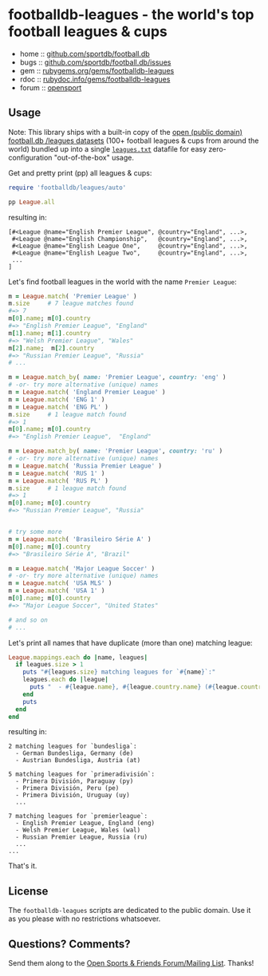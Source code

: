 # footballdb-leagues - the world's top football leagues & cups


* home  :: [github.com/sportdb/football.db](https://github.com/sportdb/football.db)
* bugs  :: [github.com/sportdb/football.db/issues](https://github.com/sportdb/football.db/issues)
* gem   :: [rubygems.org/gems/footballdb-leagues](https://rubygems.org/gems/footballdb-leagues)
* rdoc  :: [rubydoc.info/gems/footballdb-leagues](http://rubydoc.info/gems/footballdb-leagues)
* forum :: [opensport](http://groups.google.com/group/opensport)



## Usage

Note: This library ships with a built-in copy of the
[open (public domain) football.db /leagues datasets](https://github.com/openfootball/leagues)
(100+ football leagues & cups from around the world)
bundled up into a single [`leagues.txt`](config/leagues.txt) datafile
for easy zero-configuration "out-of-the-box" usage.


Get and pretty print (pp) all leagues & cups:

``` ruby
require 'footballdb/leagues/auto'

pp League.all
```

resulting in:

```
[#<League @name="English Premier League", @country="England", ...>,
 #<League @name="English Championship",   @country="England", ...>,
 #<League @name="English League One",     @country="England", ...>,
 #<League @name="English League Two",     @country="England", ...>,
 ...
]
```

Let's find football leagues in the world
with the name `Premier League`:

``` ruby
m = League.match( 'Premier League' )
m.size     # 7 league matches found
#=> 7
m[0].name; m[0].country
#=> "English Premier League", "England"
m[1].name; m[1].country
#=> "Welsh Premier League", "Wales"
m[2].name;  m[2].country
#=> "Russian Premier League", "Russia"
# ...

m = League.match_by( name: 'Premier League', country: 'eng' )
# -or- try more alternative (unique) names
m = League.match( 'England Premier League' )
m = League.match( 'ENG 1' )
m = League.match( 'ENG PL' )
m.size     # 1 league match found
#=> 1
m[0].name; m[0].country
#=> "English Premier League",  "England"

m = League.match_by( name: 'Premier League', country: 'ru' )
# -or- try more alternative (unique) names
m = League.match( 'Russia Premier League' )
m = League.match( 'RUS 1' )
m = League.match( 'RUS PL' )
m.size     # 1 league match found
#=> 1
m[0].name; m[0].country
#=> "Russian Premier League", "Russia"


# try some more
m = League.match( 'Brasileiro Série A' )
m[0].name; m[0].country
#=> "Brasileiro Série A", "Brazil"

m = League.match( 'Major League Soccer' )
# -or- try more alternative (unique) names
m = League.match( 'USA MLS' )
m = League.match( 'USA 1' )
m[0].name; m[0].country
#=> "Major League Soccer", "United States"

# and so on
# ...
```


Let's print all names that have duplicate (more than one) matching league:

``` ruby
League.mappings.each do |name, leagues|
  if leagues.size > 1
    puts "#{leagues.size} matching leagues for `#{name}`:"
    leagues.each do |league|
      puts "  - #{league.name}, #{league.country.name} (#{league.country.key})"
    end
    puts
  end
end
```

resulting in:

```
2 matching leagues for `bundesliga`:
  - German Bundesliga, Germany (de)
  - Austrian Bundesliga, Austria (at)

5 matching leagues for `primeradivisión`:
  - Primera División, Paraguay (py)
  - Primera División, Peru (pe)
  - Primera División, Uruguay (uy)
  ...

7 matching leagues for `premierleague`:
  - English Premier League, England (eng)
  - Welsh Premier League, Wales (wal)
  - Russian Premier League, Russia (ru)
  ...
...
```

That's it.



## License

The `footballdb-leagues` scripts are dedicated to the public domain.
Use it as you please with no restrictions whatsoever.


## Questions? Comments?

Send them along to the
[Open Sports & Friends Forum/Mailing List](http://groups.google.com/group/opensport).
Thanks!

